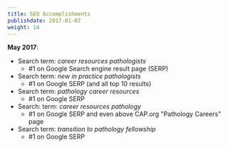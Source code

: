 ```yaml
---
title: SEO Accomplishments
publishdate: 2017-01-07
weight: 14
---
```

**May 2017**:

* Search term: *career resources pathologists*
    * #1 on Google Search engine result page (SERP)
* Search term: *new in practice pathologists*
    * #1 on Google SERP (and all top 10 results)
* Search term: *pathology career resources*
    * #1 on Google SERP
* Search: term: *career resources pathology*
    * #1 on Google SERP and even above CAP.org "Pathology Careers" page
* Search term: *transition to pathology fellowship*
    * #1 on Google SERP

